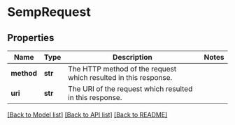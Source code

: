 # SempRequest

## Properties
Name | Type | Description | Notes
------------ | ------------- | ------------- | -------------
**method** | **str** | The HTTP method of the request which resulted in this response. | 
**uri** | **str** | The URI of the request which resulted in this response. | 

[[Back to Model list]](../README.md#documentation-for-models) [[Back to API list]](../README.md#documentation-for-api-endpoints) [[Back to README]](../README.md)


